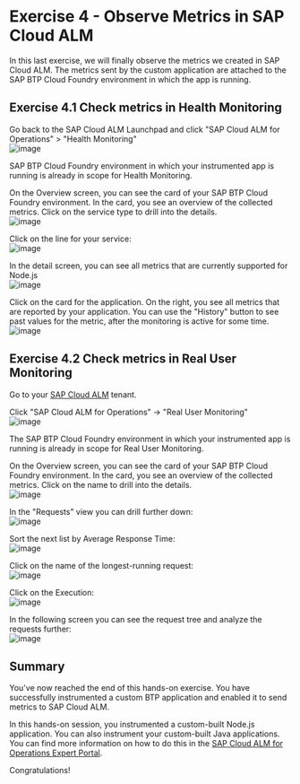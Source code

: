 # Exercise 4 - Observe Metrics in SAP Cloud ALM

In this last exercise, we will finally observe the metrics we created in SAP Cloud ALM.
The metrics sent by the custom application are attached to the SAP BTP Cloud Foundry environment in which the app is running.

## Exercise 4.1 Check metrics in Health Monitoring

Go back to the SAP Cloud ALM Launchpad and click "SAP Cloud ALM for Operations" > "Health Monitoring"
<br>![image](https://github.com/SAP-samples/teched2023-XP261/assets/113598836/2c89d95d-c61c-4c8c-8848-59f6adb42da7)

SAP BTP Cloud Foundry environment in which your instrumented app is running is already in scope for Health Monitoring.

On the Overview screen, you can see the card of your SAP BTP Cloud Foundry environment. In the card, you see an overview of the collected metrics.
Click on the service type to drill into the details.
<br>![image](https://github.com/SAP-samples/teched2023-XP261/assets/113598836/84c8ac05-f9e2-422c-b704-3ed7dd53616a)

Click on the line for your service:
<br>![image](https://github.com/SAP-samples/teched2023-XP261/assets/113598836/fee054ba-8ee2-4204-861a-6add08f1bc56)

In the detail screen, you can see all metrics that are currently supported for Node.js
<br>![image](https://github.com/SAP-samples/teched2023-XP261/assets/113598836/3a57ee84-1933-4b03-b0fd-a6dc0c92c683)

Click on the card for the application. On the right, you see all metrics that are reported by your application. You can use the "History" button to see past values for the metric, after the monitoring is active for some time.
<br>![image](https://github.com/SAP-samples/teched2023-XP261/assets/113598836/4ffc6f0a-2f5d-4b9d-8f9c-cd3e09b7432e)

## Exercise 4.2 Check metrics in Real User Monitoring

Go to your [SAP Cloud ALM](https://xp261-9kx159xc.eu10.alm.cloud.sap/launchpad#Shell-home) tenant.

Click "SAP Cloud ALM for Operations" -> "Real User Monitoring"
<br>![image](https://github.com/SAP-samples/teched2023-XP261/assets/113598836/931bd470-9b09-41b5-a067-d4339e71728d)

The SAP BTP Cloud Foundry environment in which your instrumented app is running is already in scope for Real User Monitoring.

On the Overview screen, you can see the card of your SAP BTP Cloud Foundry environment. In the card, you see an overview of the collected metrics.
Click on the name to drill into the details.
<br>![image](https://github.com/SAP-samples/teched2023-XP261/assets/113598836/0edaa964-274b-4be6-a7dd-6625b12ca3c6)

In the "Requests" view you can drill further down:
<br>![image](https://github.com/SAP-samples/teched2023-XP261/assets/113598836/32adbf46-7ae8-482e-9dba-7fda8a0a504d)

Sort the next list by Average Response Time:
<br>![image](https://github.com/SAP-samples/teched2023-XP261/assets/113598836/b9c67dce-11f5-429b-bf4a-029db2437224)

Click on the name of the longest-running request:
<br>![image](https://github.com/SAP-samples/teched2023-XP261/assets/113598836/2d2d0678-c32e-4769-bc55-1d7d93345948)

Click on the Execution:
<br>![image](https://github.com/SAP-samples/teched2023-XP261/assets/113598836/184fa315-07f2-4f64-88c1-15b2433191f1)

In the following screen you can see the request tree and analyze the requests further:
<br>![image](https://github.com/SAP-samples/teched2023-XP261/assets/113598836/2035fc2a-e053-4920-a4bd-a30a246a77e9)

## Summary

You've now reached the end of this hands-on exercise. You have successfully instrumented a custom BTP application and enabled it to send metrics to SAP Cloud ALM. 

In this hands-on session, you instrumented a custom-built Node.js application. You can also instrument your custom-built Java applications. You can find more information on how to do this in the [SAP Cloud ALM for Operations Expert Portal](https://support.sap.com/en/alm/sap-cloud-alm/operations/expert-portal/data-collection-infrastructure.html).

Congratulations!
